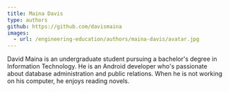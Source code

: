 ```yaml
---
title: Maina Davis
type: authors
github: https://github.com/davismaina
images:
  - url: /engineering-education/authors/maina-davis/avatar.jpg
---
```

David Maina is an undergraduate student pursuing a bachelor's degree in Information Technology. He is an Android developer who's passionate about database administration and public relations. When he is not working on his computer, he enjoys reading novels.
